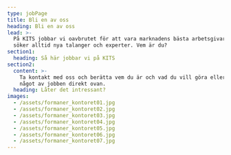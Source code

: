 ```yaml
---
type: jobPage
title: Bli en av oss
heading: Bli en av oss
lead: >-
  På KITS jobbar vi oavbrutet för att vara marknadens bästa arbetsgivare och
  söker alltid nya talanger och experter. Vem är du?
section1:
  heading: Så här jobbar vi på KITS
section2:
  content: >-
    Ta kontakt med oss och berätta vem du är och vad du vill göra eller sök 
    något av jobben direkt ovan.
  heading: Låter det intressant?
images:
  - /assets/formaner_kontoret01.jpg
  - /assets/formaner_kontoret02.jpg
  - /assets/formaner_kontoret03.jpg
  - /assets/formaner_kontoret04.jpg
  - /assets/formaner_kontoret05.jpg
  - /assets/formaner_kontoret06.jpg
  - /assets/formaner_kontoret07.jpg
---
```

